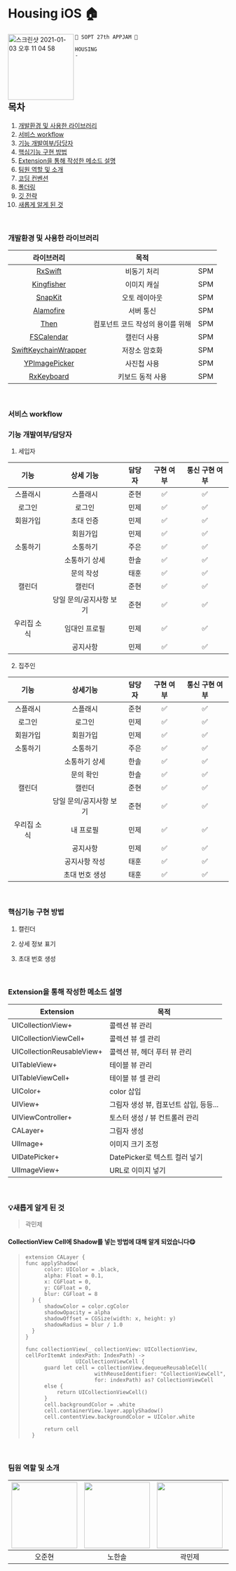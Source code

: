 # Housing iOS 🏠
<img alt="스크린샷 2021-01-03 오후 11 04 58" src="https://user-images.githubusercontent.com/72001692/103480681-f1edb080-4e18-11eb-8b65-3cc8350b0165.png" width="150" align="left">

```
🍎 SOPT 27th APPJAM 🍎

HOUSING 
- 
```

<br/>
<br/>
<br/>

## 목차

1. [개발환경 및 사용한 라이브러리](#개발환경-및-사용한-라이브러리)
2. [서비스 workflow](#서비스-workflow)
3. [기능 개발여부/담당자](#기능-개발여부/담당자)
4. [핵심기능 구현 방법](#핵심기능-구현-방법)
5. [Extension을 통해 작성한 메소드 설명](#Extension을-통해-작성한-메소드-설명)
6. [팀원 역할 및 소개](팀원-역할-및-소개)
7. [코딩 컨벤션](https://github.com/teamHousing/Housing_iOS/wiki/coding-covention)
8. [폴더링](https://github.com/teamHousing/Housing_iOS/wiki/foldering)
9. [깃 전략](https://github.com/teamHousing/Housing_iOS/wiki/git-branch-strategy)
10. [새롭게 알게 된 것](#새롭게-알게-된-것)

<br/>

### 개발환경 및 사용한 라이브러리

|                          라이브러리                          |               목적               |      |
| :----------------------------------------------------------: | :------------------------------: | ---- |
|       [RxSwift](https://github.com/ReactiveX/RxSwift)        |           비동기 처리            | SPM  |
|     [Kingfisher](https://github.com/onevcat/Kingfisher)      |           이미지 캐실            | SPM  |
|        [SnapKit](https://github.com/SnapKit/SnapKit)         |          오토 레이아웃           | SPM  |
|     [Alamofire](https://github.com/Alamofire/Alamofire)      |            서버 통신             | SPM  |
|           [Then](https://github.com/devxoul/Then)            | 컴포넌트 코드 작성의 용이를 위해 | SPM  |
|   [FSCalendar](https://github.com/WenchaoD/FSCalendar.git)   |           캘린더 사용            | SPM  |
| [SwiftKeychainWrapper](https://github.com/jrendel/SwiftKeychainWrapper) |          저장소 암호화           | SPM  |
| [YPImagePicker](https://github.com/Yummypets/YPImagePicker)  |           사진첩 사용            | SPM  |
| [RxKeyboard](https://github.com/RxSwiftCommunity/RxKeyboard) |         키보드 동적 사용         | SPM  |
<br>

### 서비스 workflow



### 기능 개발여부/담당자

1. 세입자

|    기능     |        상세 기능        | 담당자 | 구현 여부 | 통신 구현 여부 |
| :---------: | :---------------------: | :----: | :-------: | :------------: |
|  스플래시   |        스플래시         |  준현  |     ✅     |       ✅        |
|   로그인    |         로그인          |  민제  |     ✅     |       ✅        |
|  회원가입   |        초대 인증        |  민제  |      ✅     |        ✅        |
|             |        회원가입         |  민제  |     ✅     |       ✅        |
|  소통하기   |        소통하기         |  주은  |     ✅     |       ✅        |
|             |      소통하기 상세      |  한솔  |     ✅     |       ✅        |
|             |        문의 작성        |  태훈  |     ✅     |       ✅        |
|   캘린더    |         캘린더          |  준현  |     ✅     |       ✅        |
|             | 당일 문의/공지사항 보기 |  준현  |     ✅     |       ✅        |
| 우리집 소식 |      임대인 프로필      |  민제  |     ✅     |       ✅        |
|             |        공지사항         |  민제  |     ✅     |       ✅        |

2. 집주인

|    기능     |        상세기능         | 담당자 | 구현 여부 | 통신 구현 여부 |
| :---------: | :---------------------: | :----: | :-------: | :------------: |
|  스플래시   |        스플래시         |  준현  |     ✅     |       ✅        |
|   로그인    |         로그인          |  민제  |     ✅     |       ✅        |
|  회원가입   |        회원가입         |  민제  |     ✅     |       ✅        |
|  소통하기   |        소통하기         |  주은  |     ✅     |       ✅        |
|             |      소통하기 상세      |  한솔  |     ✅     |       ✅        |
|             |        문의 확인        |  한솔  |     ✅     |       ✅        |
|   캘린더    |         캘린더          |  준현  |     ✅     |       ✅        |
|             | 당일 문의/공지사항 보기 |  준현  |     ✅     |       ✅        |
| 우리집 소식 |        내 프로필        |  민제  |     ✅     |       ✅        |
|             |        공지사항         |  민제  |     ✅     |       ✅        |
|             |      공지사항 작성      |  태훈  |     ✅     |       ✅        |
|             |     초대 번호 생성      |  태훈  |     ✅     |       ✅        |

<br/>

### 핵심기능 구현 방법

1. 캘린더

   

2. 상세 정보 표기

   

3. 초대 번호 생성

   
<br/>

### Extension을 통해 작성한 메소드 설명

| Extension                 | 목적                                   |
| ------------------------- | -------------------------------------- |
| UICollectionView+         | 콜렉션 뷰 관리                         |
| UICollectionViewCell+     | 콜렉션 뷰 셀 관리                      |
| UICollectionReusableView+ | 콜렉션 뷰, 헤더 푸터 뷰 관리           |
| UITableView+              | 테이블 뷰 관리                         |
| UITableViewCell+          | 테이블 뷰 셀 관리                      |
| UIColor+                  | color 삽입                             |
| UIView+                   | 그림자 생성 뷰, 컴포넌트 삽입, 등등... |
| UIViewController+         | 토스터 생성 / 뷰 컨트롤러 관리         |
| CALayer+                  | 그림자 생성                            |
| UIImage+                  | 이미지 크기 조정                       |
| UIDatePicker+             | DatePicker로 텍스트 컬러 넣기          |
| UIImageView+              | URL로 이미지 넣기                      |

<br/>

### 💡새롭게 알게 된 것

> 곽민제

#### CollectionView Cell에 Shadow를 넣는 방법에 대해 알게 되었습니다😋
#### 

> ```
> extension CALayer {
> func applyShadow(
> 		color: UIColor = .black,
> 		alpha: Float = 0.1,
> 		x: CGFloat = 0,
> 		y: CGFloat = 0,
> 		blur: CGFloat = 8
> 	) {
> 		shadowColor = color.cgColor
> 		shadowOpacity = alpha
> 		shadowOffset = CGSize(width: x, height: y)
> 		shadowRadius = blur / 1.0
> 	}
> }
> 
> func collectionView(_ collectionView: UICollectionView, cellForItemAt indexPath: IndexPath) -> 
>                 UICollectionViewCell {
> 		guard let cell = collectionView.dequeueReusableCell(
> 						withReuseIdentifier: "CollectionViewCell",
> 						for: indexPath) as? CollectionViewCell
> 		else {
> 			return UICollectionViewCell()
> 		}		
> 		cell.backgroundColor = .white
> 		cell.containerView.layer.applyShadow()
> 		cell.contentView.backgroundColor = UIColor.white
> 		
> 		return cell
> 	}
> ```

<br/>

### 팀원 역할 및 소개

| <IMG src="https://github.com/5anniversary.png?size=100" width="150"> | <IMG src="https://github.com/hansolnoh95.png?size=100" width="150"> | <IMG src="https://github.com/8ugustjaden.png?size=100" width="150"> | <IMG src="https://github.com/JubyKim.png?size=100" width="150"> | <IMG src="https://github.com/iAmSomething.png?size=100" width="150"> |
| :----------------------------------------------------------: | :----------------------------------------------------------: | :----------------------------------------------------------: | :----------------------------------------------------------: | :----------------------------------------------------------: |
|                            오준현                            |                            노한솔                            |                            곽민제                            |                            김주은                            |                            김태훈                            |

